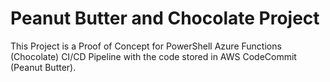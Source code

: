 # Peanut Butter and Chocolate Project

This Project is a Proof of Concept for PowerShell Azure Functions (Chocolate) CI/CD Pipeline with the code stored in AWS CodeCommit (Peanut Butter).